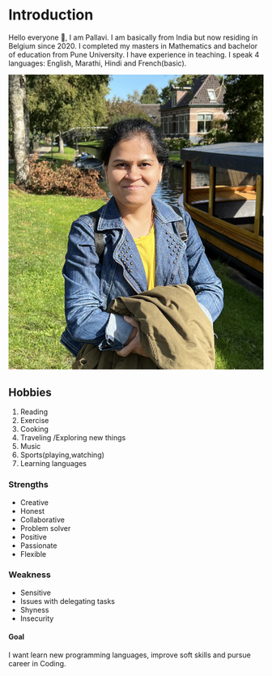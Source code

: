 # Introduction

Hello everyone 👋, I am Pallavi. I am basically from India but now residing in
Belgium since 2020. I completed my masters in Mathematics and bachelor of
education from Pune University. I have experience in teaching. I speak 4
languages: English, Marathi, Hindi and French(basic).

![MyPhoto](./img/Pallavi.jpg)

## Hobbies

1. Reading
2. Exercise
3. Cooking
4. Traveling /Exploring new things
5. Music
6. Sports(playing,watching)
7. Learning languages

### Strengths

- Creative
- Honest
- Collaborative
- Problem solver
- Positive
- Passionate
- Flexible

### Weakness

- Sensitive
- Issues with delegating tasks
- Shyness
- Insecurity

#### Goal

I want learn new programming languages, improve soft skills and pursue career in
Coding.

